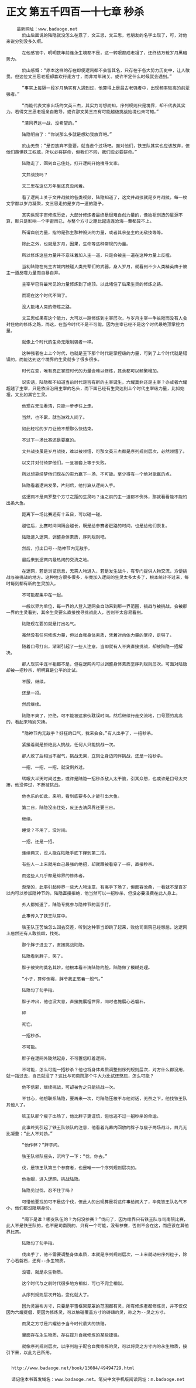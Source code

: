 # 正文 第五千四百一十七章 秒杀
        最新网址：www.badaoge.net
          於山后面说的陆隐就没怎么在意了，文三思，文三思，老朋友的名字出现了，可，对他来说分别没多久啊。
      
          在他感官中，明明数年前连永生境都不是，这一转眼都成老祖了，还终结万载岁月黑暗势力。
      
          於山感慨：“原本这样的存在即便逻网都不会留其名，只存在于各大势力历史中，让人敬畏。但这位文三思老祖却喜欢行走方寸，而非常年闭关。或许不定什么时候就会遇到。”
      
          “事实上每隔一段岁月确实有人遇到过，他算得上是最古老强者中，出现频率较高的前辈强者。”
      
          “而能代表文家出场的文英三杰，其实力可想而知，序列规则只是境界，却不代表其实力。若得文三思老祖亲自教导，或许那文英三杰有可能越级挑战始境也未可知。”
      
          “清风界这一战，没希望的。”
      
          陆隐明白了：“你说那么多就是想劝我放弃吧。”
      
          於山无奈：“是否放弃不重要，就当走个过场吧。面对他们，铁王队其实也应该放弃，但他们畏惧铁王权威，所以必将拼命，但我们不同，我们没必要拼命。”
      
          陆隐走了，回到自己住处，打开逻网开始搜寻文家。
      
          文井战技吗？
      
          文三思在这亿万年里还真没闲着。
      
          看了逻网上关于文井战技的各类视频，陆隐知道了，这文井战技就是岁月战技。每一枚文字都以岁月凝聚，文三思走的是岁月一道的路子。
      
          其实纵观宇宙修炼历史，大部分修炼者最终是很难自创力量的，像始祖创造的星源不算，那只是影响一个宇宙而已，与整个方寸之距比起连连沧海一粟都算不上。
      
          所谓自创力量，指的是弥主那种毁灭的力量，或者其余垒主的无敌技等等。
      
          除此之外，也就是岁月，因果，生命等这种常规的力量。
      
          所以修炼这些力量并不意味着加入主一道，只是会被主一道在这种力量上反噬。
      
          当初陆隐在死主古城内触碰人类先辈们的武器，身入岁月，就看到不少人类精英由于被主一道反噬力量而自暴自弃。
      
          主宰早已将最常见的力量修炼到了绝顶。以此堵住了后来生灵的修炼之路。
      
          而现在这个时代不同了。
      
          没人能堵人类的修炼之路。
      
          文三思如果有这个能力，大可以一路修炼到主宰层次，与岁月主宰一争长短而没有人会封住他的修炼之路，而这，在当今时代不是不可能，因为主宰已经不是这个时代最绝顶掌控力量。
      
          就像上个时代的生命无限制强者一样。
      
          这种强者在上上个时代，也就是王下那个时代是掌控级的力量，可到了上个时代就是错误的，而能达到这个境界的生灵就多了很多很多。
      
          时代在变，唯有真正掌控时代的力量会难以修炼，其余都可以频繁增加。
      
          说实话，陆隐都不知道当前时代是否有新的主宰诞生，六耀莫非还是主宰？亦或者六耀超越了主宰，只是依旧沿用主宰的名头，而下面已经有生灵达到上个时代主宰级力量，比如始祖，又比如其它生灵。
      
          他现在无法看清，只能一步步往上走。
      
          当然，也不累，就当游戏人间了。
      
          如此轻松的岁月让他不想那么快结束。
      
          不过下一场比赛还是要赢的。
      
          文井战技虽是岁月战技，难以被领悟，可那文英三杰都是序列规则层次，必然领悟了。
      
          以文井对付绮梦他们，一旦被套上等于失败。
      
          所以想靠绮梦他们现在的实力赢下一场，不可能。至少得有一个绝对能赢的点。
      
          陆隐看着逻网发呆，片刻后，他打算从逻网入手。
      
          这逻网不是网罗整个方寸之距的生灵吗？连之前的主一道都不例外，那就看看能不能钓出条大鱼。
      
          距离下一场比赛还有十五日，可以碰一碰。
      
          越往后，比赛时间间隔会越长，既是给参赛者赶路的时间，也是给他们恢复。
      
          陆隐进入逻网，调整身体素质，序列规则吧。
      
          然后，打出口号--隐神节内无敌手。
      
          最后来到逻网内最热闹的交流之地。
      
          在逻网，若是浏览信息，无需人物进入，若是发生战斗，有专门提供人物交流，方便挑战与被挑战的地方。这种地方很多很多，毕竟加入逻网的生灵太多太多了，根本统计不过来，每时每刻都有新的生灵加入。
      
          不可能都集中在一起。
      
          一般以界为单位，每一界的人登入逻网会自动来到那一界范围，挑战与被挑战，会被那一界的生灵看到，其余生灵要么直接搜寻挑战此人，否则不太容易看到。
      
          陆隐现在要的就是打出名气。
      
          虽然没有任何修炼力量，但以自我身体素质，凭着对肉体力量的掌控，足够了。
      
          随着口号打出，渐渐引起了一些人注意，当即就有人不爽直接挑战，却被陆隐一招解决。
      
          那人现实中连半祖都不是，但在逻网内可以调整身体素质至序列规则层次。可面对陆隐却被一招秒杀，明明算是公平的比试。
      
          不服，继续。
      
          还是一招。
      
          然后继续。
      
          陆隐不爽了，拒绝，可不能被这家伙耽误时间，然后继续行走交流地，口号顶的高高的，看起来特别欠揍。
      
          “隐神节内无敌手？好狂的口气，我来会会。”有人出手了，一招秒杀。
      
          紧接着就是拒绝此人挑战，任何人只能挑战一次。
      
          那人败了后相当不服气，挑战无果，立刻让身边同伴挑战，还是一招秒杀。
      
          一招，一招，一招，就没例外过。
      
          转眼大半天时间过去，或许是陆隐一招秒杀敌人太干脆，引其众怒，也或许是口号太欠揍，他没停过，不断被挑战。
      
          他也乐的如此，来吧，看到底要多久才能引出大鱼。
      
          第二日，陆隐没出住处，反正去清风界还要三日。
      
          继续。
      
          睡觉？不用了，没时间。
      
          一招，还是一招。
      
          连续两天，没人能在陆隐手底下撑到第二招。
      
          有些人一上来就用自己最强的绝招，却就跟被看穿了一样，直接秒杀。
      
          而这些人几乎都是绯界的修炼者。
      
          渐渐的，此事引起绯界一些大人物注意，有高手下场了，但面容沧桑，一看就不是百岁以内可以参加隐神节的。陆隐直接拒绝，他当然可以一招秒杀，但没必要浪费在此人身上。
      
          外人都知道了，陆隐专挑参与隐神节的高手打。
      
          此事传入了铁王队耳中。
      
          铁王队正苦恼怎么回去交差，听到这种事当即跳了起来，败给司南院已经憋屈，这逻网上居然还有人敢挑衅，找死。
      
          那个胖子进去了，直接挑战陆隐。
      
          陆隐看到胖子，笑了。
      
          胖子被笑的莫名其妙，他根本看不清陆隐的脸，陆隐做了模糊处理。
      
          “小子，算你倒霉，胖爷我正憋着一股气。”
      
          陆隐勾了勾手指。
      
          胖子冲出，他也没大意，直接施展祖世界，同时也施展心若磐石。
      
          砰
      
          死亡。
      
          一招秒杀。
      
          不可能。
      
          胖子在逻网外陡然起身，不可置信盯着逻网。
      
          不可能，怎么可能一招秒杀？他也将身体素质调整到序列规则层次，对方什么都没用，就一指过去，自己就没了？这比与司南院那个牛大力比试还憋屈，怎么可能？
      
          他不信邪，继续挑战，可却被告之只能挑战一次。
      
          不甘心，他想联系陆隐，要再来一次，可陆隐压根不与他对话，无奈之下，他找铁王队其他人了。
      
          铁王队那个瘦子出场了，他比胖子更谨慎，但也逃不过一招秒杀的命运。
      
          此事终究引起了铁王队领队的注意，他看着光幕内回放的胖子与瘦子两场战斗，目光无比凝重：“此人不对劲。”
      
          “他作弊？”胖子问。
      
          铁王队领队摇头，沉吟了一下：“伐，你去。”
      
          伐，是铁王队第三个参赛者，也是唯一一个序列规则层次的。
      
          他抬眼，进入逻网，挑战陆隐。
      
          陆隐见过伐，忍不住了吗？
      
          可惜他要找的可不是这个伐，但此人的出现算是将这件事给闹大了，毕竟铁王队名气不小，他们都没隐瞒身份。
      
          “阁下是谁？哪支队伍的？为何没参赛？”伐问了，因为绯界只有铁王队与司南院比赛，此人不是铁王队的，也不是司南院的，只有一个可能，没有参赛，否则不会在这，而应该在其他界比赛。
      
          陆隐勾了勾手指。
      
          伐出手了，他不需要调整身体素质，本就是序列规则层次，一上来就动用序列粒子，除了心若磐石，还有--永生物质。
      
          没错，就是永生物质。
      
          这个时代与之前时代很多地方相似，可也不完全相似。
      
          从序列规则层次开始，变化就大了。
      
          因为灵遍布方寸，只要是宇宙框架笼罩的范围都有灵，所有修炼者都修炼灵，并不仅仅因为六耀提倡，更因为修炼灵，可以触碰覆盖方寸的磅礴的灵，称之为--灵之方寸。
      
          而灵之方寸是六耀给予当今时代最大的馈赠。
      
          里面存在永生物质，存在提升自我修炼的某些捷径。
      
          就像序列规则层次，以序列粒子配合自我修炼的灵，可以将灵之方寸内的永生物质，接引下来，以此为己所用。
      
      
      http://www.badaoge.net/book/13084/49494729.html
      
      请记住本书首发域名：www.badaoge.net。笔尖中文手机版阅读网址：m.badaoge.net